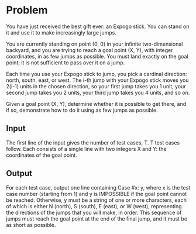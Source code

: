 # Problem

You have just received the best gift ever: an Expogo stick. You can stand on it and use it to make increasingly large jumps.

You are currently standing on point (0, 0) in your infinite two-dimensional backyard, and you are trying to reach a goal point (X, Y), with integer coordinates, in as few jumps as possible. You must land exactly on the goal point; it is not sufficient to pass over it on a jump.

Each time you use your Expogo stick to jump, you pick a cardinal direction: north, south, east, or west. The i-th jump with your Expogo stick moves you 2(i-1) units in the chosen direction, so your first jump takes you 1 unit, your second jump takes you 2 units, your third jump takes you 4 units, and so on.

Given a goal point (X, Y), determine whether it is possible to get there, and if so, demonstrate how to do it using as few jumps as possible.

## Input

The first line of the input gives the number of test cases, T. T test cases follow. Each consists of a single line with two integers X and Y: the coordinates of the goal point.

## Output

For each test case, output one line containing Case #x: y, where x is the test case number (starting from 1) and y is IMPOSSIBLE if the goal point cannot be reached. Otherwise, y must be a string of one or more characters, each of which is either N (north), S (south), E (east), or W (west), representing the directions of the jumps that you will make, in order. This sequence of jumps must reach the goal point at the end of the final jump, and it must be as short as possible.
